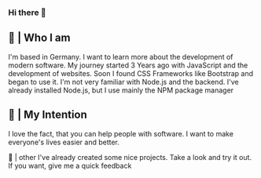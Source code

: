 ### Hi there 👋

## 👥 | Who I am
I'm based in Germany. I want to learn more about the development of modern software. My journey started 3 Years ago with JavaScript and the development of websites.
Soon I found CSS Frameworks like Bootstrap and began to use it. 
I'm not very familiar with Node.js and the backend. I've already installed Node.js, but I use mainly the NPM package manager

## 🦾 | My Intention
I love the fact, that you can help people with software. I want to make everyone's lives easier and better.

📜 | other
I've already created some nice projects. Take a look and try it out. If you want, give me a quick feedback

